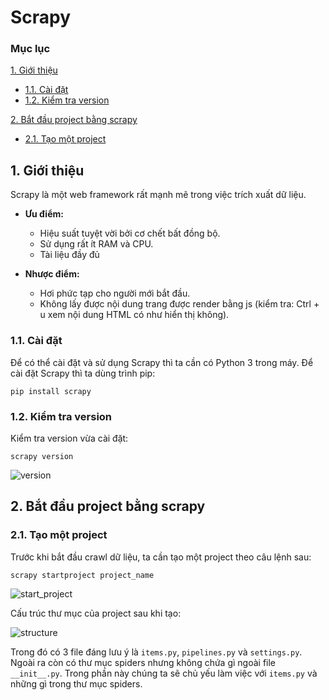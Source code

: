 # Scrapy

### Mục lục 
[1. Giới thiệu](#introduction)
  - [1.1. Cài đặt](#install)
  - [1.2. Kiểm tra version](#version)

[2. Bắt đầu project bằng scrapy](#getting_started_project)
  - [2.1. Tạo một project](#create_a_project)
<a name="introduction"></a>
##  1. Giới thiệu 
Scrapy là một web framework rất mạnh mẽ trong việc trích xuất dữ liệu.

* **Ưu điểm:**

  - Hiệu suất tuyệt vời bởi cơ chết bất đồng bộ.
  - Sử dụng rất ít RAM và CPU.
  - Tài liệu đầy đủ

* **Nhược điểm:**
  
  - Hơi phức tạp cho người mới bắt đầu.
  - Không lấy được nội dung trang được render bằng js (kiểm tra: Ctrl + u xem nội dung HTML có như hiển thị không).

<a name="install"></a>
### 1.1. Cài đặt 
Để có thể cài đặt và sử dụng Scrapy thì ta cần có Python 3 trong máy. Để cài đặt Scrapy thì ta dùng trình pip:
```
pip install scrapy
```

<a name="version"></a>
### 1.2. Kiểm tra version 
Kiểm tra version vừa cài đặt:
```
scrapy version
```
![version](https://user-images.githubusercontent.com/103992475/164134659-a620b3e4-3b13-4513-b156-56c0bdba5c81.png)

<a name="getting_started_project"></a>
## 2. Bắt đầu project bằng scrapy

<a name="create_a_project"></a>
### 2.1. Tạo một project
Trước khi bắt đầu crawl dữ liệu, ta cần tạo một project theo câu lệnh sau:
```
scrapy startproject project_name
```
![start_project](https://user-images.githubusercontent.com/103992475/164141175-ccfbf502-e4cd-4532-b64a-b138f59f3fa8.png)

Cấu trúc thư mục của project sau khi tạo:

![structure](https://user-images.githubusercontent.com/103992475/164141299-91ca209f-cf1d-43c5-affd-7dbcc6846a97.png)

Trong đó có 3 file đáng lưu ý là `items.py`, `pipelines.py` và `settings.py`. Ngoài ra còn có thư mục spiders nhưng không chứa gì ngoài file `__init__.py`. Trong phần này chúng ta sẽ chủ yếu làm việc với `items.py` và những gì trong thư mục spiders.
